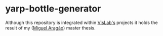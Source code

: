 # yarp-bottle-generator

Although this repository is integrated within [VisLab's](https://github.com/vislab-tecnico-lisboa) projects it holds the result of my ([Miguel Aragão](https://github.com/mikearagao)) master thesis.